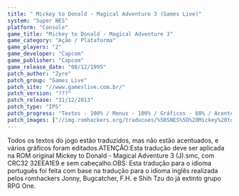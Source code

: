```yaml
---
title: " Mickey to Donald - Magical Adventure 3 (Games Live)"
system: "Super NES"
platform: "Console"
game_title: "Mickey to Donald - Magical Adventure 3"
game_category: "Ação / Plataforma"
game_players: "2"
game_developer: "Capcom"
game_publisher: "Capcom"
game_release_date: "08/12/1995"
patch_author: "Zyre"
patch_group: "Games Live"
patch_site: "//www.gameslive.com.br/"
patch_version: "???"
patch_release: "31/12/2013"
patch_type: "IPS"
patch_progress: "Textos - 100% / Menus - 100% / Gráficos - 60% / Acentos - 0% / Revisão"
patch_images: ["//img.romhackers.org/traducoes/%5BSNES%5D%20Mickey%20to%20Donald%20-%20Magical%20Adventure%203%20-%201.png","//img.romhackers.org/traducoes/%5BSNES%5D%20Mickey%20to%20Donald%20-%20Magical%20Adventure%203%20-%202.png","//img.romhackers.org/traducoes/%5BSNES%5D%20Mickey%20to%20Donald%20-%20Magical%20Adventure%203%20-%203.png"]
---
```

Todos os textos do jogo estão traduzidos, mas não estão acentuados, e vários gráficos foram editados.ATENÇÃO:Esta tradução deve ser aplicada na ROM original Mickey to Donald - Magical Adventure 3 (J).smc, com CRC32 32EEA1E9 e sem cabeçalho.OBS: Esta tradução para o idioma português foi feita com base na tradução para o idioma inglês realizada pelos romhackers Jonny, Bugcatcher, F.H. e Shih Tzu do já extinto grupo RPG One.